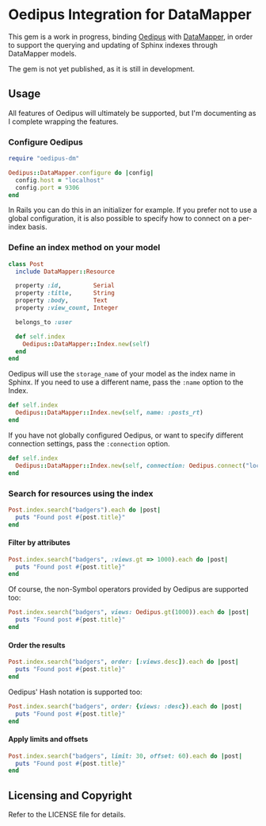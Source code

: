 # Oedipus Integration for DataMapper

This gem is a work in progress, binding [Oedipus](https://github.com/d11wtq/oedipus)
with [DataMapper](https://github.com/datamapper/dm-core), in order to support
the querying and updating of Sphinx indexes through DataMapper models.

The gem is not yet published, as it is still in development.

## Usage

All features of Oedipus will ultimately be supported, but I'm documenting as
I complete wrapping the features.

### Configure Oedipus

``` ruby
require "oedipus-dm"

Oedipus::DataMapper.configure do |config|
  config.host = "localhost"
  config.port = 9306
end
```

In Rails you can do this in an initializer for example.  If you prefer not to use
a global configuration, it is also possible to specify how to connect on a
per-index basis.

### Define an index method on your model

``` ruby
class Post
  include DataMapper::Resource

  property :id,         Serial
  property :title,      String
  property :body,       Text
  property :view_count, Integer

  belongs_to :user

  def self.index
    Oedipus::DataMapper::Index.new(self)
  end
end
```

Oedipus will use the `storage_name` of your model as the index name in Sphinx. If
you need to use a different name, pass the `:name` option to the Index.

``` ruby
def self.index
  Oedipus::DataMapper::Index.new(self, name: :posts_rt)
end
```

If you have not globally configured Oedipus, or want to specify different connection
settings, pass the `:connection` option.

``` ruby
def self.index
  Oedipus::DataMapper::Index.new(self, connection: Oedipus.connect("localhost:9306"))
end
```

### Search for resources using the index

``` ruby
Post.index.search("badgers").each do |post|
  puts "Found post #{post.title}"
end
```

#### Filter by attributes

``` ruby
Post.index.search("badgers", :views.gt => 1000).each do |post|
  puts "Found post #{post.title}"
end
```

Of course, the non-Symbol operators provided by Oedipus are supported too:

``` ruby
Post.index.search("badgers", views: Oedipus.gt(1000)).each do |post|
  puts "Found post #{post.title}"
end
```

#### Order the results

``` ruby
Post.index.search("badgers", order: [:views.desc]).each do |post|
  puts "Found post #{post.title}"
end
```

Oedipus' Hash notation is supported too:

``` ruby
Post.index.search("badgers", order: {views: :desc}).each do |post|
  puts "Found post #{post.title}"
end
```

#### Apply limits and offsets

``` ruby
Post.index.search("badgers", limit: 30, offset: 60).each do |post|
  puts "Found post #{post.title}"
end
```

## Licensing and Copyright

Refer to the LICENSE file for details.
